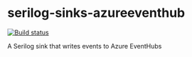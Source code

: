 # serilog-sinks-azureeventhub

[![Build status](https://ci.appveyor.com/api/projects/status/lotcuar36wedayem/branch/master?svg=true)](https://ci.appveyor.com/project/iremmats/serilog-sinks-azureeventhub/branch/master)

A Serilog sink that writes events to Azure EventHubs
